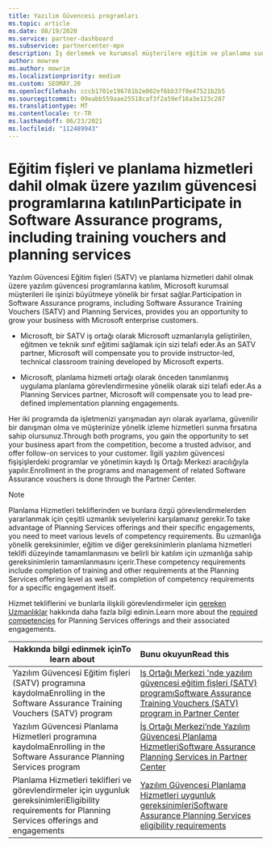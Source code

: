 ```yaml
---
title: Yazılım Güvencesi programları
ms.topic: article
ms.date: 08/19/2020
ms.service: partner-dashboard
ms.subservice: partnercenter-mpn
description: İş derlemek ve kurumsal müşterilere eğitim ve planlama sunmaya yönelik telafi sağlamak için bir yazılım güvencesi programına kaydolun.
author: mowree
ms.author: mowrim
ms.localizationpriority: medium
ms.custom: SEOMAY.20
ms.openlocfilehash: cccb1701e196781b2e002ef6bb37f0e47521b2b5
ms.sourcegitcommit: 09eabb559aae25518caf3f2a59ef16a3e123c207
ms.translationtype: MT
ms.contentlocale: tr-TR
ms.lasthandoff: 06/23/2021
ms.locfileid: "112489943"
---
```

# <a name="participate-in-software-assurance-programs-including-training-vouchers-and-planning-services"></a><span data-ttu-id="ed607-103">Eğitim fişleri ve planlama hizmetleri dahil olmak üzere yazılım güvencesi programlarına katılın</span><span class="sxs-lookup"><span data-stu-id="ed607-103">Participate in Software Assurance programs, including training vouchers and planning services</span></span>

<span data-ttu-id="ed607-104">Yazılım Güvencesi Eğitim fişleri (SATV) ve planlama hizmetleri dahil olmak üzere yazılım güvencesi programlarına katılım, Microsoft kurumsal müşterileri ile işinizi büyütmeye yönelik bir fırsat sağlar.</span><span class="sxs-lookup"><span data-stu-id="ed607-104">Participation in Software Assurance programs, including Software Assurance Training Vouchers (SATV) and Planning Services, provides you an opportunity to grow your business with Microsoft enterprise customers.</span></span> 

- <span data-ttu-id="ed607-105">Microsoft, bir SATV iş ortağı olarak Microsoft uzmanlarıyla geliştirilen, eğitmen ve teknik sınıf eğitimi sağlamak için sizi telafi eder.</span><span class="sxs-lookup"><span data-stu-id="ed607-105">As an SATV partner, Microsoft will compensate you to provide instructor-led, technical classroom training developed by Microsoft experts.</span></span> 

- <span data-ttu-id="ed607-106">Microsoft, planlama hizmeti ortağı olarak önceden tanımlanmış uygulama planlama görevlendirmesine yönelik olarak sizi telafi eder.</span><span class="sxs-lookup"><span data-stu-id="ed607-106">As a Planning Services partner, Microsoft will compensate you to lead pre-defined implementation planning engagements.</span></span> 

<span data-ttu-id="ed607-107">Her iki programda da işletmenizi yarışmadan ayrı olarak ayarlama, güvenilir bir danışman olma ve müşterinize yönelik izleme hizmetleri sunma fırsatına sahip olursunuz.</span><span class="sxs-lookup"><span data-stu-id="ed607-107">Through both programs, you gain the opportunity to set your business apart from the competition, become a trusted advisor, and offer follow-on services to your customer.</span></span> <span data-ttu-id="ed607-108">İlgili yazılım güvencesi fişişişlerdeki programlar ve yönetimin kaydı Iş Ortağı Merkezi aracılığıyla yapılır.</span><span class="sxs-lookup"><span data-stu-id="ed607-108">Enrollment in the programs and management of related Software Assurance vouchers is done through the Partner Center.</span></span>

> [!NOTE]
> <span data-ttu-id="ed607-109">Planlama Hizmetleri tekliflerinden ve bunlara özgü görevlendirmelerden yararlanmak için çeşitli uzmanlık seviyelerini karşılamanız gerekir.</span><span class="sxs-lookup"><span data-stu-id="ed607-109">To take advantage of Planning Services offerings and their specific engagements, you need to meet various levels of competency requirements.</span></span> <span data-ttu-id="ed607-110">Bu uzmanlığa yönelik gereksinimler, eğitim ve diğer gereksinimlerin planlama hizmetleri teklifi düzeyinde tamamlanmasını ve belirli bir katılım için uzmanlığa sahip gereksinimlerin tamamlanmasını içerir.</span><span class="sxs-lookup"><span data-stu-id="ed607-110">These competency requirements include completion of training and other requirements at the Planning Services offering level as well as completion of competency requirements for a specific engagement itself.</span></span>  
>
> <span data-ttu-id="ed607-111">Hizmet tekliflerini ve bunlarla ilişkili görevlendirmeler için [gereken Uzmanlıklar](software-assurance-dps-requirements.md) hakkında daha fazla bilgi edinin.</span><span class="sxs-lookup"><span data-stu-id="ed607-111">Learn more about the [required competencies](software-assurance-dps-requirements.md) for Planning Services offerings and their associated engagements.</span></span>


|<span data-ttu-id="ed607-112">**Hakkında bilgi edinmek için**</span><span class="sxs-lookup"><span data-stu-id="ed607-112">**To learn about**</span></span>   |<span data-ttu-id="ed607-113">**Bunu okuyun**</span><span class="sxs-lookup"><span data-stu-id="ed607-113">**Read this**</span></span>   |
|--------------------------|:------------------|
|<span data-ttu-id="ed607-114">Yazılım Güvencesi Eğitim fişleri (SATV) programına kaydolma</span><span class="sxs-lookup"><span data-stu-id="ed607-114">Enrolling in the Software Assurance Training Vouchers (SATV) program</span></span>  | [<span data-ttu-id="ed607-115">Iş Ortağı Merkezi 'nde yazılım güvencesi eğitim fişleri (SATV) programı</span><span class="sxs-lookup"><span data-stu-id="ed607-115">Software Assurance Training Vouchers (SATV) program in Partner Center</span></span>](software-assurance-satv.md)|
|<span data-ttu-id="ed607-116">Yazılım Güvencesi Planlama Hizmetleri programına kaydolma</span><span class="sxs-lookup"><span data-stu-id="ed607-116">Enrolling in the Software Assurance Planning Services program</span></span> | [<span data-ttu-id="ed607-117">İş Ortağı Merkezi’nde Yazılım Güvencesi Planlama Hizmetleri</span><span class="sxs-lookup"><span data-stu-id="ed607-117">Software Assurance Planning Services in Partner Center</span></span>](software-assurance-dps.md) |
|<span data-ttu-id="ed607-118">Planlama Hizmetleri teklifleri ve görevlendirmeler için uygunluk gereksinimleri</span><span class="sxs-lookup"><span data-stu-id="ed607-118">Eligibility requirements for Planning Services offerings and engagements</span></span>  | [<span data-ttu-id="ed607-119">Yazılım Güvencesi Planlama Hizmetleri uygunluk gereksinimleri</span><span class="sxs-lookup"><span data-stu-id="ed607-119">Software Assurance Planning Services eligibility requirements</span></span>](software-assurance-dps-requirements.md)  |